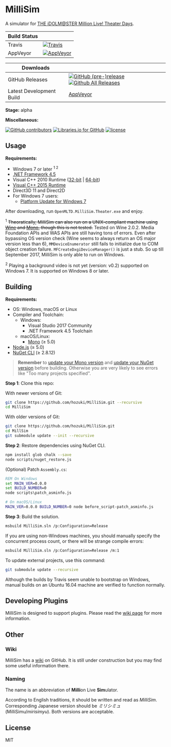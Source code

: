 # MilliSim

A simulator for [THE iDOLM@STER Million Live! Theater Days](https://millionlive.idolmaster.jp/theaterdays/).

| Build Status | |
|--|--|
| Travis | [![Travis](https://img.shields.io/travis/hozuki/MilliSim.svg)](https://travis-ci.org/hozuki/MilliSim) |
| AppVeyor | [![AppVeyor](https://img.shields.io/appveyor/ci/hozuki/MilliSim.svg)](https://ci.appveyor.com/project/hozuki/MilliSim) |

| Downloads| |
|--|--|
| GitHub Releases | [![GitHub (pre-)release](https://img.shields.io/github/release/hozuki/MilliSim/all.svg) ![Github All Releases](https://img.shields.io/github/downloads/hozuki/MilliSim/total.svg)](https://github.com/hozuki/MilliSim/releases) |
| Latest Development Build | [AppVeyor](https://ci.appveyor.com/api/projects/hozuki/MilliSim/artifacts/millisim-appveyor-latest.zip) |

**Stage:** alpha

**Miscellaneous:**

[![GitHub contributors](https://img.shields.io/github/contributors/hozuki/MilliSim.svg)](https://github.com/hozuki/MilliSim/graphs/contributors)
[![Libraries.io for GitHub](https://img.shields.io/librariesio/github/hozuki/MilliSim.svg)](https://github.com/hozuki/MilliSim)
[![license](https://img.shields.io/github/license/hozuki/MilliSim.svg)](LICENSE.txt)

## Usage

**Requirements:**

- Windows 7 or later <sup>1 2</sup>
- [.NET Framework 4.5](https://www.microsoft.com/en-us/download/details.aspx?id=42642)
- Visual C++ 2010 Runtime ([32-bit](https://www.microsoft.com/en-us/download/details.aspx?id=8328) | [64-bit](https://www.microsoft.com/en-us/download/details.aspx?id=13523))
- [Visual C++ 2015 Runtime](https://www.microsoft.com/en-us/download/details.aspx?id=53587)
- Direct3D 11 and Direct2D
- For Windows 7 users:
  - [Platform Update for Windows 7](https://www.microsoft.com/en-us/download/details.aspx?id=36805)

After downloading, run `OpenMLTD.MilliSim.Theater.exe` and enjoy.

<sup>1</sup> <del>Theoratically, MilliSim can also run on a UNIX-compliant machine using [Wine](https://www.winehq.org/download)
and [Mono](http://www.mono-project.com/download/), though this is not tested.</del> Tested
on Wine 2.0.2. Media Foundation APIs and WAS APIs are still having tons of errors. Even after
bypassing OS version check (Wine seems to always return an OS major version less than 6),
`MMDeviceEnumerator` still fails to initialize due to COM object creation failure. `MFCreateDxgiDeviceManager()`
is just a stub. So up till September 2017, MilliSim is only able to run on Windows.

<sup>2</sup> Playing a background video is not yet (version: v0.2) supported on Windows 7. It is
supported on Windows 8 or later.

## Building

**Requirements:**

- OS: Windows, macOS or Linux
- Compiler and Toolchain:
    - Windows:
        - Visual Studio 2017 Community
        - .NET Framework 4.5 Toolchain
    - macOS/Linux: 
        - [Mono](http://www.mono-project.com/download/) (≥ 5.0)
- [Node.js](https://nodejs.org/en/download/) (≥ 5.0)
- [NuGet CLI](https://www.nuget.org/downloads) (≥ 2.8.12)

> **Remember** to [update your Mono version](http://www.mono-project.com/download/#download-lin) and
> [update your NuGet version](https://docs.microsoft.com/en-us/nuget/guides/install-nuget) before
> building. Otherwise you are very likely to see errors like "Too many projects specified".

**Step 1**: Clone this repo:

With newer versions of Git:

```bash
git clone https://github.com/hozuki/MilliSim.git --recursive
cd MilliSim
```

With older versions of Git:

```bash
git clone https://github.com/hozuki/MilliSim.git
cd MillSim
git submodule update --init --recursive
```

**Step 2**: Restore dependencies using NuGet CLI.

```bash
npm install glob chalk --save
node scripts/nuget_restore.js
```

(Optional) Patch `Assembly.cs`:

```cmd
REM On Windows
set MAIN_VER=0.0.0
set BUILD_NUMBER=0
node scripts\patch_asminfo.js
```

```bash
# On macOS/Linux
MAIN_VER=0.0.0 BUILD_NUMBER=0 node before_script-patch_asminfo.js
```

**Step 3**: Build the solution.

```bash
msbuild MilliSim.sln /p:Configuration=Release
```

If you are using non-Windows machines, you should
manually specify the concurrent process count, or
there will be strange compile errors:

```bash
msbuild MilliSim.sln /p:Configuration=Release /m:1
```

To update external projects, use this command:

```bash
git submodule update --recursive
```

Although the builds by Travis seem unable to bootstrap on Windows,
manual builds on an Ubuntu 16.04 machine are verified to function
normally.

## Developing Plugins

MilliSim is designed to support plugins. Please read the [wiki page](https://github.com/hozuki/MilliSim/wiki/Creating-Plugins) for more information.

## Other

### Wiki

MilliSim has a [wiki](https://github.com/hozuki/MilliSim/wiki) on GitHub. It is still under construction but you may find some useful information there.

### Naming

The name is an abbreviation of **Milli**on Live **Sim**ulator.

According to English traditions, it should be written and read as *MilliSim*.
Corresponding Japanese version should be *ミリシミュ* (MilliSimu/*mirisimyu*).
Both versions are acceptable.

## License

MIT
